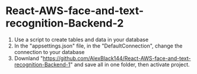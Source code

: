 # React-AWS-face-and-text-recognition-Backend-2
 
1. Use a script to create tables and data in your database
2. In the "appsettings.json" file, in the "DefaultConnection", change the connection to your database
3. Downland "https://github.com/AlexBlack144/React-AWS-face-and-text-recognition-Backend-1" and save all in one folder, then activate project.